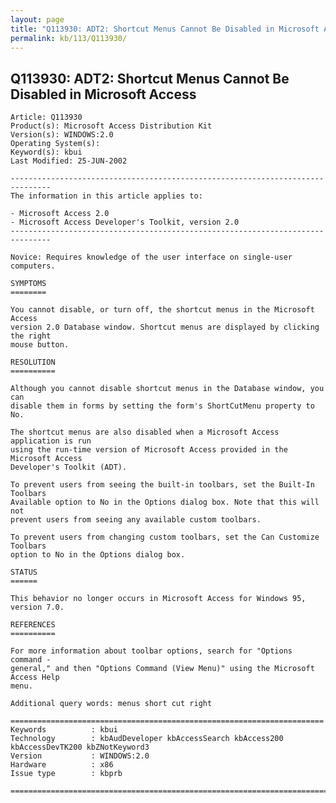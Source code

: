 ```yaml
---
layout: page
title: "Q113930: ADT2: Shortcut Menus Cannot Be Disabled in Microsoft Access"
permalink: kb/113/Q113930/
---
```


## Q113930: ADT2: Shortcut Menus Cannot Be Disabled in Microsoft Access

	Article: Q113930
	Product(s): Microsoft Access Distribution Kit
	Version(s): WINDOWS:2.0
	Operating System(s): 
	Keyword(s): kbui
	Last Modified: 25-JUN-2002
	
	-------------------------------------------------------------------------------
	The information in this article applies to:
	
	- Microsoft Access 2.0 
	- Microsoft Access Developer's Toolkit, version 2.0 
	-------------------------------------------------------------------------------
	
	Novice: Requires knowledge of the user interface on single-user computers.
	
	SYMPTOMS
	========
	
	You cannot disable, or turn off, the shortcut menus in the Microsoft Access
	version 2.0 Database window. Shortcut menus are displayed by clicking the right
	mouse button.
	
	RESOLUTION
	==========
	
	Although you cannot disable shortcut menus in the Database window, you can
	disable them in forms by setting the form's ShortCutMenu property to No.
	
	The shortcut menus are also disabled when a Microsoft Access application is run
	using the run-time version of Microsoft Access provided in the Microsoft Access
	Developer's Toolkit (ADT).
	
	To prevent users from seeing the built-in toolbars, set the Built-In Toolbars
	Available option to No in the Options dialog box. Note that this will not
	prevent users from seeing any available custom toolbars.
	
	To prevent users from changing custom toolbars, set the Can Customize Toolbars
	option to No in the Options dialog box.
	
	STATUS
	======
	
	This behavior no longer occurs in Microsoft Access for Windows 95, version 7.0.
	
	REFERENCES
	==========
	
	For more information about toolbar options, search for "Options command -
	general," and then "Options Command (View Menu)" using the Microsoft Access Help
	menu.
	
	Additional query words: menus short cut right
	
	======================================================================
	Keywords          : kbui 
	Technology        : kbAudDeveloper kbAccessSearch kbAccess200 kbAccessDevTK200 kbZNotKeyword3
	Version           : WINDOWS:2.0
	Hardware          : x86
	Issue type        : kbprb
	
	=============================================================================
	
